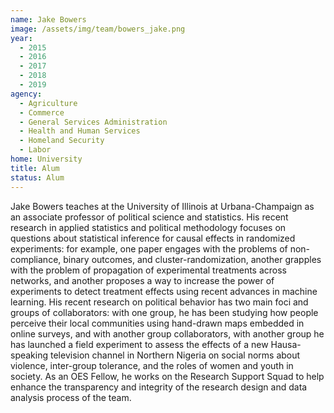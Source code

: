 ```yaml
---
name: Jake Bowers
image: /assets/img/team/bowers_jake.png
year: 
  - 2015
  - 2016
  - 2017
  - 2018
  - 2019
agency:
  - Agriculture
  - Commerce
  - General Services Administration
  - Health and Human Services
  - Homeland Security
  - Labor
home: University
title: Alum
status: Alum
---
```


Jake Bowers  teaches at the University of Illinois at Urbana-Champaign as an associate professor of political science and statistics. His recent research in applied statistics and political methodology focuses on questions about statistical inference for causal effects in randomized experiments: for example, one paper engages with the problems of non-compliance, binary outcomes, and cluster-randomization, another grapples with the problem of propagation of experimental treatments across networks, and another proposes a way to increase the power of experiments to detect treatment effects using recent advances in machine learning. His recent research on political behavior has two main foci and groups of collaborators: with one group, he has been studying how people perceive their local communities using hand-drawn maps embedded in online surveys, and with another group collaborators, with another group he has launched a field experiment to assess the effects of a new Hausa-speaking television channel in Northern Nigeria on social norms about violence, inter-group tolerance, and the roles of women and youth in society. As an OES Fellow, he works on the Research Support Squad to help enhance the transparency and integrity of the research design and data analysis process of the team.

